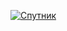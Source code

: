 <a href="https://gifyu.com/image/SgCs3"><img src="https://s11.gifyu.com/images/SgCs3.gif" alt="Спутник" border="0" /></a>
